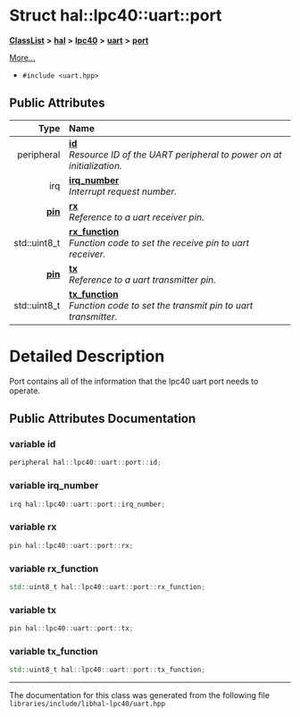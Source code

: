 

# Struct hal::lpc40::uart::port



[**ClassList**](annotated.md) **>** [**hal**](namespacehal.md) **>** [**lpc40**](namespacehal_1_1lpc40.md) **>** [**uart**](classhal_1_1lpc40_1_1uart.md) **>** [**port**](structhal_1_1lpc40_1_1uart_1_1port.md)



[More...](#detailed-description)

* `#include <uart.hpp>`





















## Public Attributes

| Type | Name |
| ---: | :--- |
|  peripheral | [**id**](#variable-id)  <br>_Resource ID of the UART peripheral to power on at initialization._  |
|  irq | [**irq\_number**](#variable-irq_number)  <br>_Interrupt request number._  |
|  [**pin**](classhal_1_1lpc40_1_1pin.md) | [**rx**](#variable-rx)  <br>_Reference to a uart receiver pin._  |
|  std::uint8\_t | [**rx\_function**](#variable-rx_function)  <br>_Function code to set the receive pin to uart receiver._  |
|  [**pin**](classhal_1_1lpc40_1_1pin.md) | [**tx**](#variable-tx)  <br>_Reference to a uart transmitter pin._  |
|  std::uint8\_t | [**tx\_function**](#variable-tx_function)  <br>_Function code to set the transmit pin to uart transmitter._  |












































# Detailed Description


Port contains all of the information that the lpc40 uart port needs to operate. 


    
## Public Attributes Documentation




### variable id 

```C++
peripheral hal::lpc40::uart::port::id;
```






### variable irq\_number 

```C++
irq hal::lpc40::uart::port::irq_number;
```






### variable rx 

```C++
pin hal::lpc40::uart::port::rx;
```






### variable rx\_function 

```C++
std::uint8_t hal::lpc40::uart::port::rx_function;
```






### variable tx 

```C++
pin hal::lpc40::uart::port::tx;
```






### variable tx\_function 

```C++
std::uint8_t hal::lpc40::uart::port::tx_function;
```




------------------------------
The documentation for this class was generated from the following file `libraries/include/libhal-lpc40/uart.hpp`


